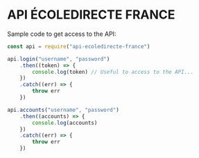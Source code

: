 # API ÉCOLEDIRECTE FRANCE

Sample code to get access to the API:
```js
const api = require("api-ecoledirecte-france")

api.login("username", "password")
    .then((token) => {
        console.log(token) // Useful to access to the API...
    })
    .catch((err) => {
        throw err
    })

api.accounts("username", "password")
    .then((accounts) => {
        console.log(accounts)
    })
    .catch((err) => {
        throw err
    })
```